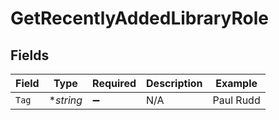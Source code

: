 # GetRecentlyAddedLibraryRole


## Fields

| Field              | Type               | Required           | Description        | Example            |
| ------------------ | ------------------ | ------------------ | ------------------ | ------------------ |
| `Tag`              | **string*          | :heavy_minus_sign: | N/A                | Paul Rudd          |